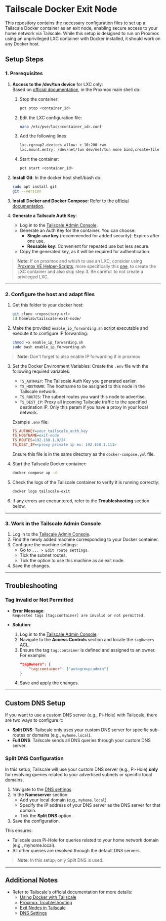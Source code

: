 # Tailscale Docker Exit Node

This repository contains the necessary configuration files to set up a Tailscale Docker container as an exit node, enabling secure access to your home network via Tailscale. While this setup is designed to run on Proxmox using an unprivileged LXC container with Docker installed, it should work on any Docker host.

## Setup Steps

### 1. Prerequisites
1. **Access to the /dev/tun device** for LXC only: <br>
   Based on [official documentation](https://tailscale.com/kb/1130/lxc-unprivileged), in the Proxmox main shell do: <br>

   1. Stop the container:
      ```bash
      pct stop <container_id>
      ```
   2. Edit the LXC configuration file:
      ```bash
      nano /etc/pve/lxc/<container_id>.conf
      ```
   3. Add the following lines:
      ```bash
      lxc.cgroup2.devices.allow: c 10:200 rwm
      lxc.mount.entry: /dev/net/tun dev/net/tun none bind,create=file
      ```
   4. Start the container:
      ```bash
      pct start <container_id>
      ```

     
2. **Install Git**:
  In the docker host shell/bash do:
   ```bash
   sudo apt install git
   git --version
   ```
   
3. **Install Docker and Docker Compose**:
   Refer to the [official documentation](https://docs.docker.com/engine/install/debian/).

4. **Generate a Tailscale Auth Key**:
   - Log in to the [Tailscale Admin Console](https://login.tailscale.com/admin/settings/keys).
   - Generate an Auth Key for the container. You can choose:
     - **Single-use key** (recommended for added security): Expires after one use.
     - **Reusable key**: Convenient for repeated use but less secure.
   - Copy the generated key, as it will be required for authentication.
   

> **Note**: If on proxmox and whish to use an LXC, consider using [Proxmox VE Helper-Scripts](https://community-scripts.github.io/ProxmoxVE/scripts), more specifically this [one](https://community-scripts.github.io/ProxmoxVE/scripts?id=docker), to create the LXC container and also skip step 3. Be carefull to not create a privileged LXC.

---

### 2. Configure the host and adapt files
1. Get this folder to your docker host:
   ```bash
   git clone <repository-url>
   cd homelab/tailscale-exit-node/
   ```

2. Make the provided `enable_ip_forwarding.sh` script executable and execute it to configure IP forwarding:
   ```bash
   chmod +x enable_ip_forwarding.sh
   sudo bash enable_ip_forwarding.sh
   ```
   
> **Note**: Don't forget to also enable IP forwarding if in proxmox
   
3. Set the Docker Environment Variables:
   Create the `.env` file with the following required variables:
   - `TS_AUTHKEY`: The Tailscale Auth Key you generated earlier.
   - `TS_HOSTNAME`: The hostname to be assigned to this node in the Tailscale network.
   - `TS_ROUTES`: The subnet routes you want this node to advertise.
   - `TS_DEST_IP`: Proxy all incoming Tailscale traffic to the specified destination IP. Only this param if you have a proxy in your local network. 

   Example `.env` file:
   ```ini
   TS_AUTHKEY=your_tailscale_auth_key
   TS_HOSTNAME=exit-node
   TS_ROUTES=192.168.1.0/24
   TS_DEST_IP=<proxy private ip ex: 192.168.1.111>
   ```

   Ensure this file is in the same directory as the `docker-compose.yml` file.

4. Start the Tailscale Docker container:
   ```bash
   docker compose up -d
   ```

5. Check the logs of the Tailscale container to verify it is running correctly:
   ```bash
   docker logs tailscale-exit
   ```

6. If any errors are encountered, refer to the **Troubleshooting** section below.

---

### 3. Work in the Tailscale Admin Console
1. Log in to the [Tailscale Admin Console](https://login.tailscale.com/admin/machines).
2. Find the newly added machine corresponding to your Docker container.
3. Configure the machine settings:
   - Go to `... > Edit route settings`.
   - Tick the subnet routes.
   - Tick the option to use this machine as an exit node.
4. Save the changes.

---

## Troubleshooting

### **Tag Invalid or Not Permitted**
- **Error Message**:  
  `Requested tags [tag:container] are invalid or not permitted.`

- **Solution**:
  1. Log in to the [Tailscale Admin Console](https://login.tailscale.com/admin/acls/file).
  2. Navigate to the **Access Controls** section and locate the `tagOwners` ACL.
  3. Ensure the tag `tag:container` is defined and assigned to an owner. For example:
     ```json
     "tagOwners": {
         "tag:container": ["autogroup:admin"]
     }
     ```
  4. Save and apply the changes.

---

## Custom DNS Setup

If you want to use a custom DNS server (e.g., Pi-Hole) with Tailscale, there are two ways to configure it:
- **Split DNS**: Tailscale only uses your custom DNS server for specific sub-routes or domains (e.g., `myhome.local`).
- **Full DNS**: Tailscale sends all DNS queries through your custom DNS server.

### Split DNS Configuration
In this setup, Tailscale will use your custom DNS server (e.g., Pi-Hole) **only** for resolving queries related to your advertised subnets or specific local domains.

1. Navigate to the [DNS settings](https://login.tailscale.com/admin/dns).
2. In the **Nameserver** section:
   - Add your local domain (e.g., `myhome.local`).
   - Specify the IP address of your DNS server as the DNS server for that domain.
   - Tick the **Split DNS** option.
3. Save the configuration.

This ensures:
- Tailscale uses Pi-Hole for queries related to your home network domain (e.g., myhome.local).
- All other queries are resolved through the default DNS servers.

> **Note**: In this setup, only Split DNS is used.

---

## Additional Notes

- Refer to Tailscale's official documentation for more details:
  - [Using Docker with Tailscale](https://tailscale.com/kb/1282/docker)
  - [Proxmox Troubleshooting](https://tailscale.com/kb/1133/proxmox#troubleshooting)
  - [Exit Nodes in Tailscale](https://tailscale.com/kb/1103/exit-nodes)
  - [DNS Settings](https://tailscale.com/kb/1054/dns)
